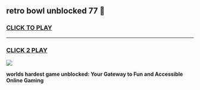 
## retro bowl unblocked 77 👋
<h3>
<a href="https://premium.freeplayer.one?title=retro_bowl_unblocked_77&ref=13F">CLICK TO PLAY</a></h3>
<hr>

<h3>
<a href="https://premium.freeplayer.one?title=retro_bowl_unblocked_77&ref=13F">CLICK 2 PLAY</a>
  
</h3>

<a href="https://premium.freeplayer.one?title=retro_bowl_unblocked_77&ref=12F/"><img src="https://clearcache.store/games.png"></a>


**worlds hardest game unblocked: Your Gateway to Fun and Accessible Online Gaming**
